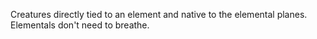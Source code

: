 Creatures directly tied to an element and native to the elemental planes. Elementals don't need to breathe.